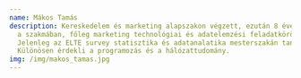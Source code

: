 ```yaml
---
name: Mákos Tamás
description: Kereskedelem és marketing alapszakon végzett, ezután 8 évet töltött
  a szakmában, főleg marketing technológiai és adatelemzési feladatkörökben.
  Jelenleg az ELTE survey statisztika és adatanalatika mesterszakán tanul.
  Különösen érdekli a programozás és a hálózattudomány.
img: /img/makos_tamas.jpg
---
```

